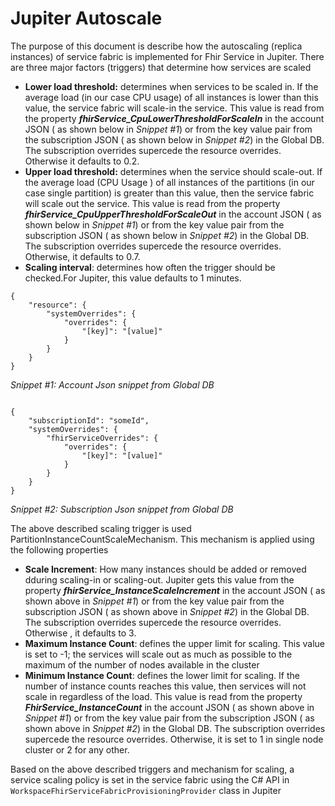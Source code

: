 # Jupiter Autoscale
The purpose of this document is describe how the autoscaling (replica instances) of service fabric is implemented for Fhir Service in Jupiter.
There are three major factors (triggers) that determine how services are scaled
* **Lower load threshold:** determines when services to be scaled in. If the average load (in our case CPU usage) of all instances is lower than this value, the service fabric will scale-in the service. This value is read from the property <i><b>fhirService_CpuLowerThresholdForScaleIn</b></i> in the account JSON ( as shown below in *Snippet #1*) or from the key value pair from the subscription JSON ( as shown below in *Snippet #2*) in the Global DB. The subscription overrides supercede the resource overrides. Otherwise it defaults to 0.2.
* **Upper load threshold:** determines when the service should scale-out. If the average load (CPU Usage ) of all instances of the partitions (in our case single partition) is greater than this value, then the service fabric will scale out the service. This value is read from the property <i><b>fhirService_CpuUpperThresholdForScaleOut</b></i> in the account JSON ( as shown below in *Snippet #1*) or from the key value pair from the subscription JSON ( as shown below in *Snippet #2*) in the Global DB. The subscription overrides supercede the resource overrides. Otherwise, it defaults to 0.7.
* **Scaling interval**: determines how often the trigger should be checked.For Jupiter, this value defaults to 1 minutes.

```
{
	"resource": {
		"systemOverrides": {
			"overrides": {
				"[key]": "[value]"
			}
		}
	}
}
``` 
  *Snippet #1: Account Json snippet from Global DB*   
```

{
	"subscriptionId": "someId",
	"systemOverrides": {
		"fhirServiceOverrides": {
			"overrides": {
				"[key]": "[value]"
			}
		}
	}
}
 ```
  *Snippet #2: Subscription Json snippet from Global DB*   

  The above described scaling trigger is used PartitionInstanceCountScaleMechanism. This mechanism is applied using the following properties

  * **Scale Increment**: How many instances should be added or removed dduring scaling-in or scaling-out. Jupiter gets this value from the property <i><b>fhirService_InstanceScaleIncrement</b></i> in the account JSON ( as shown above in *Snippet #1*) or from the key value pair from the subscription JSON ( as shown above in *Snippet #2*) in the Global DB. The subscription overrides supercede the resource overrides. Otherwise , it defaults to 3.
  * **Maximum Instance Count**: defines the upper limit for scaling. This value is set to -1; the services will scale out as much as possible to the maximum of the number of nodes available in the cluster
  * **Minimum Instance Count**: defines the lower limit for scaling. If the number of instance counts reaches this value, then services will not scale in regardless of the load. This value is read from the property <i><b>FhirService_InstanceCount</b></i> in the account JSON ( as shown above in *Snippet #1*) or from the key value pair from the subscription JSON ( as shown above in *Snippet #2*) in the Global DB. The subscription overrides supercede the resource overrides. Otherwise, it is set to 1 in single node cluster or 2 for any other.

Based on the above described triggers and mechanism for scaling,  a service scaling policy is set in the service fabric using the C# API in ```WorkspaceFhirServiceFabricProvisioningProvider``` class in Jupiter